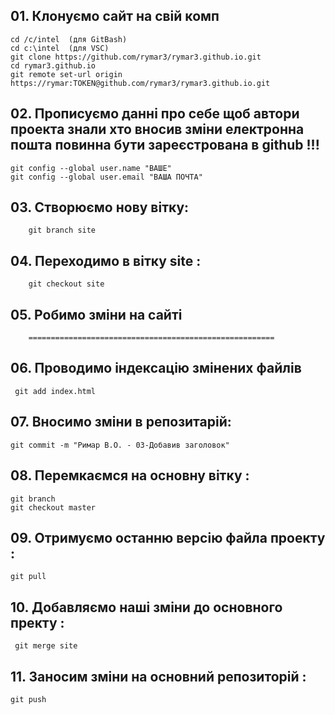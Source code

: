 

## 01. Клонуємо сайт на свій комп
  	cd /c/intel  (для GitBash)
	cd c:\intel  (для VSC)
	git clone https://github.com/rymar3/rymar3.github.io.git
	cd rymar3.github.io
	git remote set-url origin https://rymar:TOKEN@github.com/rymar3/rymar3.github.io.git
## 02. Прописуємо данні про себе щоб автори проекта знали хто вносив зміни електронна пошта повинна бути зареєстрована в github !!!
	git config --global user.name "ВАШЕ"
	git config --global user.email "ВАША ПОЧТА"	
## 03. 	Створюємо нову вітку:
		git branch site
## 04.	Переходимо в вітку site :
		git checkout site
## 05.   Робимо зміни на сайті
		=======================================================
## 06.  Проводимо індексацію змінених файлів
	 git add index.html

## 07.  Вносимо зміни в репозитарій:
	git commit -m "Римар В.О. - 03-Добавив заголовок"

## 08.	Перемкаємся на основну вітку :
	git branch
	git checkout master
	
## 09.  Отримуємо останню версію файла проекту :
	git pull 

## 10.  Добавляємо наші зміни до основного пректу : 		
	 git merge site

## 11. Заносим зміни на основний репозиторій :
	git push
